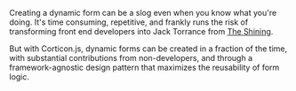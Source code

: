 Creating a dynamic form can be a slog even when you know what you're doing. It's time consuming, repetitive, and frankly runs the risk of transforming front end developers into Jack Torrance from [The Shining](https://static.tumblr.com/72b7451c23e74696386ae2e2c05a8761/alu9pkg/eSdnfi67l/tumblr_static_7lu60nk316gw4sggg4owgcwgg_640_v2.jpg). 

But with Corticon.js, dynamic forms can be created in a fraction of the time, with substantial contributions from non-developers, and through a framework-agnostic design pattern that maximizes the reusability of form logic.
